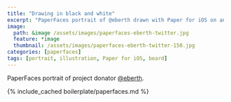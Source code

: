 ```yaml
---
title: "Drawing in black and white"
excerpt: "PaperFaces portrait of @eberth drawn with Paper for iOS on an iPad."
image: 
  path: &image /assets/images/paperfaces-eberth-twitter.jpg 
  feature: *image
  thumbnail: /assets/images/paperfaces-eberth-twitter-150.jpg
categories: [paperfaces]
tags: [portrait, illustration, Paper for iOS, beard]
---
```


PaperFaces portrait of project donator [@eberth](https://twitter.com/eberth).

{% include_cached boilerplate/paperfaces.md %}
